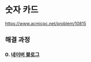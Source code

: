 # 숫자 카드
https://www.acmicpc.net/problem/10815
## 해결 과정
### 0. [네이버 블로그](https://blog.naver.com/alsrua7222/222603749026)
